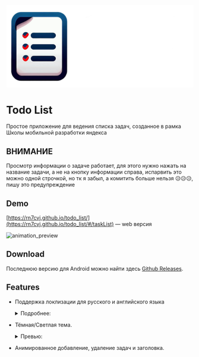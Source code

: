 <a href="https://rn7cvj.github.io/todo_list/#/taskList">
  <p align="center">
    <picture>
      <img alt="Todo List" src="https://github.com/rn7cvj/todo_list/blob/main/assets/github/banner.png?raw=true">
    </picture>
  </p>
</a>

# Todo List

Простое приложение для ведения списка задач, созданное в рамка Школы мобильной разработки яндекса

## ВНИМАНИЕ

Просмотр информации о задаче работает, для этого нужно нажать на название задачи, а не на кнопку информации справа,
испарвить это можно одной строчкой, но тк я забыл, а комитить больше нельзя 😥😥😥, пишу это предупреждение

## Demo

 [https://rn7cvj.github.io/todo_list/](https://rn7cvj.github.io/todo_list/#/taskList) — web версия

![animation_preview](https://github.com/rn7cvj/todo_list/assets/133586172/b7dc86ff-bdf4-4c48-847f-c6c7e254ad93)


## Download
Последнюю версию для Android можно найти здесь [Github Releases](https://github.com/rn7cvj/todo_list/releases).

## Features



* Поддержка локлизации для русского и английского языка

  <details> 
    <summary>Подробнее:</summary>

    Ru                         |  En
    :-------------------------:|:-------------------------:
    ![localization_ru](https://github.com/rn7cvj/todo_list/assets/133586172/98d81a94-cf5d-4cea-998d-32cbfbaa8d44) | ![localization_en](https://github.com/rn7cvj/todo_list/assets/133586172/c3d8656e-704e-46ba-ae3c-77f338bea702)

  </details>


* Тёмная/Светлая тема.
   <details>
     <summary>Превью:</summary>
     
     Dark                       |  Light
     :-------------------------:|:-------------------------:
     ![task_list_dark](https://github.com/rn7cvj/todo_list/assets/133586172/b01247b7-826b-4f6e-bc7a-0cce0f4b8f65) | ![task_list_ligth](https://github.com/rn7cvj/todo_list/assets/133586172/d39c0a41-2682-4035-b7d4-d90eb7433c12)


    
    </details>


* Анимированное добавление, удаление задач и заголовка.
